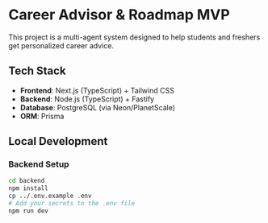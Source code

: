 # Career Advisor & Roadmap MVP

This project is a multi-agent system designed to help students and freshers get personalized career advice.

## Tech Stack

- **Frontend**: Next.js (TypeScript) + Tailwind CSS
- **Backend**: Node.js (TypeScript) + Fastify
- **Database**: PostgreSQL (via Neon/PlanetScale)
- **ORM**: Prisma

## Local Development

### Backend Setup
```bash
cd backend
npm install
cp ../.env.example .env
# Add your secrets to the .env file
npm run dev